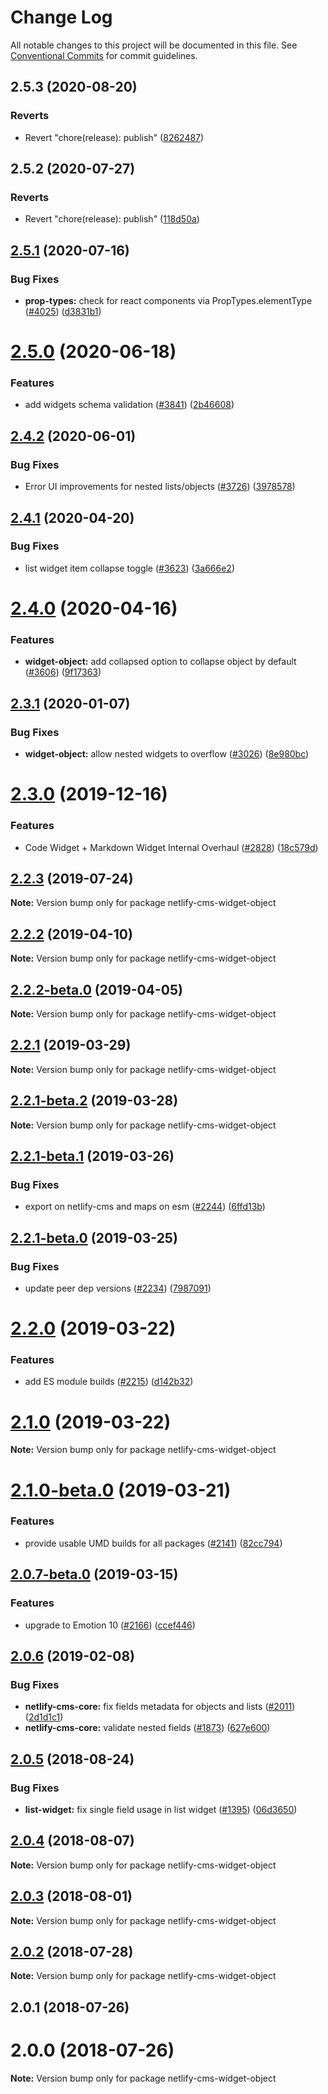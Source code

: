 # Change Log

All notable changes to this project will be documented in this file.
See [Conventional Commits](https://conventionalcommits.org) for commit guidelines.

## 2.5.3 (2020-08-20)


### Reverts

* Revert "chore(release): publish" ([8262487](https://github.com/netlify/netlify-cms/tree/master/packages/netlify-cms-widget-object/commit/82624879ccbcb16610090041db28f00714d924c8))





## 2.5.2 (2020-07-27)


### Reverts

* Revert "chore(release): publish" ([118d50a](https://github.com/netlify/netlify-cms/tree/master/packages/netlify-cms-widget-object/commit/118d50a7a70295f25073e564b5161aa2b9883056))





## [2.5.1](https://github.com/netlify/netlify-cms/tree/master/packages/netlify-cms-widget-object/compare/netlify-cms-widget-object@2.5.0...netlify-cms-widget-object@2.5.1) (2020-07-16)


### Bug Fixes

* **prop-types:** check for react components via PropTypes.elementType ([#4025](https://github.com/netlify/netlify-cms/tree/master/packages/netlify-cms-widget-object/issues/4025)) ([d3831b1](https://github.com/netlify/netlify-cms/tree/master/packages/netlify-cms-widget-object/commit/d3831b1ed44fcff51a63f6645a5aa68332467dab))





# [2.5.0](https://github.com/netlify/netlify-cms/tree/master/packages/netlify-cms-widget-object/compare/netlify-cms-widget-object@2.4.2...netlify-cms-widget-object@2.5.0) (2020-06-18)


### Features

* add widgets schema validation ([#3841](https://github.com/netlify/netlify-cms/tree/master/packages/netlify-cms-widget-object/issues/3841)) ([2b46608](https://github.com/netlify/netlify-cms/tree/master/packages/netlify-cms-widget-object/commit/2b46608f86d22c8ad34f75e396be7c34462d9e99))





## [2.4.2](https://github.com/netlify/netlify-cms/tree/master/packages/netlify-cms-widget-object/compare/netlify-cms-widget-object@2.4.1...netlify-cms-widget-object@2.4.2) (2020-06-01)


### Bug Fixes

* Error UI improvements for nested lists/objects ([#3726](https://github.com/netlify/netlify-cms/tree/master/packages/netlify-cms-widget-object/issues/3726)) ([3978578](https://github.com/netlify/netlify-cms/tree/master/packages/netlify-cms-widget-object/commit/397857855b2c8514c2f7ce83756af6b6698abc3d))





## [2.4.1](https://github.com/netlify/netlify-cms/tree/master/packages/netlify-cms-widget-object/compare/netlify-cms-widget-object@2.4.0...netlify-cms-widget-object@2.4.1) (2020-04-20)


### Bug Fixes

* list widget item collapse toggle ([#3623](https://github.com/netlify/netlify-cms/tree/master/packages/netlify-cms-widget-object/issues/3623)) ([3a666e2](https://github.com/netlify/netlify-cms/tree/master/packages/netlify-cms-widget-object/commit/3a666e26b507f16767d0dafb82cd8a030424eec3))





# [2.4.0](https://github.com/netlify/netlify-cms/tree/master/packages/netlify-cms-widget-object/compare/netlify-cms-widget-object@2.3.1...netlify-cms-widget-object@2.4.0) (2020-04-16)


### Features

* **widget-object:** add collapsed option to collapse object by default ([#3606](https://github.com/netlify/netlify-cms/tree/master/packages/netlify-cms-widget-object/issues/3606)) ([9f17363](https://github.com/netlify/netlify-cms/tree/master/packages/netlify-cms-widget-object/commit/9f17363beee718ac6102cecfa965d631e4675090))





## [2.3.1](https://github.com/netlify/netlify-cms/tree/master/packages/netlify-cms-widget-object/compare/netlify-cms-widget-object@2.3.0...netlify-cms-widget-object@2.3.1) (2020-01-07)


### Bug Fixes

* **widget-object:** allow nested widgets to overflow ([#3026](https://github.com/netlify/netlify-cms/tree/master/packages/netlify-cms-widget-object/issues/3026)) ([8e980bc](https://github.com/netlify/netlify-cms/tree/master/packages/netlify-cms-widget-object/commit/8e980bc1abb516f8af889a81f0a52a1cd9456afb))





# [2.3.0](https://github.com/netlify/netlify-cms/tree/master/packages/netlify-cms-widget-object/compare/netlify-cms-widget-object@2.2.3...netlify-cms-widget-object@2.3.0) (2019-12-16)


### Features

* Code Widget + Markdown Widget Internal Overhaul ([#2828](https://github.com/netlify/netlify-cms/tree/master/packages/netlify-cms-widget-object/issues/2828)) ([18c579d](https://github.com/netlify/netlify-cms/tree/master/packages/netlify-cms-widget-object/commit/18c579d0e9f0ff71ed8c52f5c66f2309259af054))





## [2.2.3](https://github.com/netlify/netlify-cms/tree/master/packages/netlify-cms-widget-object/compare/netlify-cms-widget-object@2.2.2...netlify-cms-widget-object@2.2.3) (2019-07-24)

**Note:** Version bump only for package netlify-cms-widget-object





## [2.2.2](https://github.com/netlify/netlify-cms/tree/master/packages/netlify-cms-widget-object/compare/netlify-cms-widget-object@2.2.2-beta.0...netlify-cms-widget-object@2.2.2) (2019-04-10)

**Note:** Version bump only for package netlify-cms-widget-object





## [2.2.2-beta.0](https://github.com/netlify/netlify-cms/tree/master/packages/netlify-cms-widget-object/compare/netlify-cms-widget-object@2.2.1...netlify-cms-widget-object@2.2.2-beta.0) (2019-04-05)

**Note:** Version bump only for package netlify-cms-widget-object





## [2.2.1](https://github.com/netlify/netlify-cms/tree/master/packages/netlify-cms-widget-object/compare/netlify-cms-widget-object@2.2.1-beta.2...netlify-cms-widget-object@2.2.1) (2019-03-29)

**Note:** Version bump only for package netlify-cms-widget-object





## [2.2.1-beta.2](https://github.com/netlify/netlify-cms/tree/master/packages/netlify-cms-widget-object/compare/netlify-cms-widget-object@2.2.1-beta.1...netlify-cms-widget-object@2.2.1-beta.2) (2019-03-28)

**Note:** Version bump only for package netlify-cms-widget-object





## [2.2.1-beta.1](https://github.com/netlify/netlify-cms/tree/master/packages/netlify-cms-widget-object/compare/netlify-cms-widget-object@2.2.1-beta.0...netlify-cms-widget-object@2.2.1-beta.1) (2019-03-26)


### Bug Fixes

* export on netlify-cms and maps on esm ([#2244](https://github.com/netlify/netlify-cms/tree/master/packages/netlify-cms-widget-object/issues/2244)) ([6ffd13b](https://github.com/netlify/netlify-cms/tree/master/packages/netlify-cms-widget-object/commit/6ffd13b))





## [2.2.1-beta.0](https://github.com/netlify/netlify-cms/tree/master/packages/netlify-cms-widget-object/compare/netlify-cms-widget-object@2.2.0...netlify-cms-widget-object@2.2.1-beta.0) (2019-03-25)


### Bug Fixes

* update peer dep versions ([#2234](https://github.com/netlify/netlify-cms/tree/master/packages/netlify-cms-widget-object/issues/2234)) ([7987091](https://github.com/netlify/netlify-cms/tree/master/packages/netlify-cms-widget-object/commit/7987091))





# [2.2.0](https://github.com/netlify/netlify-cms/tree/master/packages/netlify-cms-widget-object/compare/netlify-cms-widget-object@2.1.0...netlify-cms-widget-object@2.2.0) (2019-03-22)


### Features

* add ES module builds ([#2215](https://github.com/netlify/netlify-cms/tree/master/packages/netlify-cms-widget-object/issues/2215)) ([d142b32](https://github.com/netlify/netlify-cms/tree/master/packages/netlify-cms-widget-object/commit/d142b32))





# [2.1.0](https://github.com/netlify/netlify-cms/tree/master/packages/netlify-cms-widget-object/compare/netlify-cms-widget-object@2.1.0-beta.0...netlify-cms-widget-object@2.1.0) (2019-03-22)

**Note:** Version bump only for package netlify-cms-widget-object





# [2.1.0-beta.0](https://github.com/netlify/netlify-cms/tree/master/packages/netlify-cms-widget-object/compare/netlify-cms-widget-object@2.0.7-beta.0...netlify-cms-widget-object@2.1.0-beta.0) (2019-03-21)


### Features

* provide usable UMD builds for all packages ([#2141](https://github.com/netlify/netlify-cms/tree/master/packages/netlify-cms-widget-object/issues/2141)) ([82cc794](https://github.com/netlify/netlify-cms/tree/master/packages/netlify-cms-widget-object/commit/82cc794))





## [2.0.7-beta.0](https://github.com/netlify/netlify-cms/tree/master/packages/netlify-cms-widget-object/compare/netlify-cms-widget-object@2.0.6...netlify-cms-widget-object@2.0.7-beta.0) (2019-03-15)


### Features

* upgrade to Emotion 10 ([#2166](https://github.com/netlify/netlify-cms/tree/master/packages/netlify-cms-widget-object/issues/2166)) ([ccef446](https://github.com/netlify/netlify-cms/tree/master/packages/netlify-cms-widget-object/commit/ccef446))





## [2.0.6](https://github.com/netlify/netlify-cms/tree/master/packages/netlify-cms-widget-object/compare/netlify-cms-widget-object@2.0.5...netlify-cms-widget-object@2.0.6) (2019-02-08)


### Bug Fixes

* **netlify-cms-core:** fix fields metadata for objects and lists ([#2011](https://github.com/netlify/netlify-cms/tree/master/packages/netlify-cms-widget-object/issues/2011)) ([2d1d1c1](https://github.com/netlify/netlify-cms/tree/master/packages/netlify-cms-widget-object/commit/2d1d1c1))
* **netlify-cms-core:** validate nested fields ([#1873](https://github.com/netlify/netlify-cms/tree/master/packages/netlify-cms-widget-object/issues/1873)) ([627e600](https://github.com/netlify/netlify-cms/tree/master/packages/netlify-cms-widget-object/commit/627e600))





<a name="2.0.5"></a>
## [2.0.5](https://github.com/netlify/netlify-cms/tree/master/packages/netlify-cms-widget-object/compare/netlify-cms-widget-object@2.0.4...netlify-cms-widget-object@2.0.5) (2018-08-24)


### Bug Fixes

* **list-widget:** fix single field usage in list widget ([#1395](https://github.com/netlify/netlify-cms/tree/master/packages/netlify-cms-widget-object/issues/1395)) ([06d3650](https://github.com/netlify/netlify-cms/tree/master/packages/netlify-cms-widget-object/commit/06d3650))




<a name="2.0.4"></a>
## [2.0.4](https://github.com/netlify/netlify-cms/tree/master/packages/netlify-cms-widget-object/compare/netlify-cms-widget-object@2.0.3...netlify-cms-widget-object@2.0.4) (2018-08-07)




**Note:** Version bump only for package netlify-cms-widget-object

<a name="2.0.3"></a>
## [2.0.3](https://github.com/netlify/netlify-cms/tree/master/packages/netlify-cms-widget-object/compare/netlify-cms-widget-object@2.0.2...netlify-cms-widget-object@2.0.3) (2018-08-01)




**Note:** Version bump only for package netlify-cms-widget-object

<a name="2.0.2"></a>
## [2.0.2](https://github.com/netlify/netlify-cms/tree/master/packages/netlify-cms-widget-object/compare/netlify-cms-widget-object@2.0.1...netlify-cms-widget-object@2.0.2) (2018-07-28)




**Note:** Version bump only for package netlify-cms-widget-object

<a name="2.0.1"></a>
## 2.0.1 (2018-07-26)



<a name="2.0.0"></a>
# 2.0.0 (2018-07-26)




**Note:** Version bump only for package netlify-cms-widget-object
